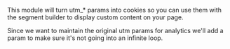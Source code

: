 This module will turn utm_* params into cookies so you can use them with the segment builder to display custom content on your page.

Since we want to maintain the original utm params for analytics we'll add a param to make sure it's not going into an infinite loop.
